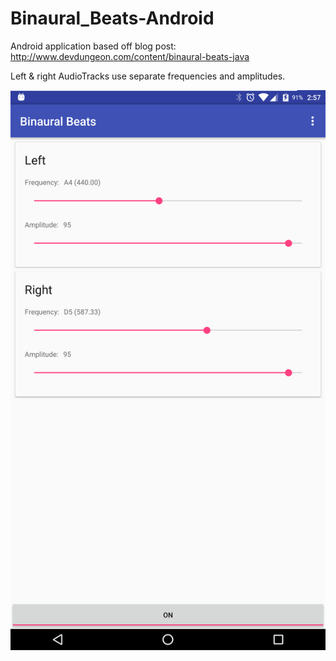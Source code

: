 # Binaural_Beats-Android
Android application based off blog post: http://www.devdungeon.com/content/binaural-beats-java

Left & right AudioTracks use separate frequencies and amplitudes.

![Screen shot](https://github.com/Gaelan-Bolger/Binaural_Beats-Android/blob/master/screens/1.png)